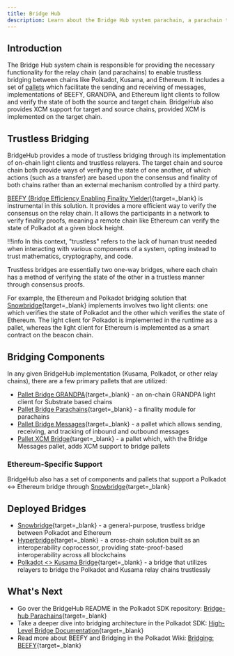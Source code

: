 ```yaml
---
title: Bridge Hub
description: Learn about the Bridge Hub system parachain, a parachain that facilitates the interactions from Polkadot to the rest of Web3.
---
```


## Introduction

The Bridge Hub system chain is responsible for providing the necessary functionality for the relay chain (and parachains) 
to enable trustless bridging between chains like Polkadot, Kusama, and Ethereum. It includes a set of [pallets](../../glossary.md#pallet) which facilitate the sending and receiving of messages, implementations of BEEFY, GRANDPA, and Ethereum light clients to follow and verify the state of both the source and target chain. BridgeHub also provides XCM support for target and source chains, provided XCM is implemented on the target chain.

## Trustless Bridging

BridgeHub provides a mode of trustless bridging through its implementation of on-chain light clients and trustless relayers. The target chain and source chain both provide ways of verifying the state of one another, of which actions (such as a transfer) are based upon the consensus and finality of both chains rather than an external mechanism controlled by a third party.

[BEEFY (Bridge Efficiency Enabling Finality Yielder)](https://wiki.polkadot.network/docs/learn-consensus#bridging-beefy){target=\_blank} is instrumental in this solution. It provides a more efficient way to verify the consensus on the relay chain. It allows the participants in a network to verify finality proofs, meaning a remote chain like Ethereum can verify the state of Polkadot at a given block height.

!!!info
    In this context, "trustless" refers to the lack of human trust needed when interacting with various components of a system, opting instead to trust mathematics, cryptography, and code.

Trustless bridges are essentially two one-way bridges, where each chain has a method of verifying the state of the other in a trustless manner through consensus proofs.

For example, the Ethereum and Polkadot bridging solution that [Snowbridge](https://docs.snowbridge.network/){target=_blank} implements involves two light clients: one which verifies the state of Polkadot and the other which verifies the state of Ethereum. The light client for Polkadot is implemented in the runtime as a pallet, whereas the light client for Ethereum is implemented as a smart contract on the beacon chain.

## Bridging Components

In any given BridgeHub implementation (Kusama, Polkadot, or other relay chains), there are a few primary pallets that are utilized:

- [Pallet Bridge GRANDPA](https://paritytech.github.io/polkadot-sdk/master/pallet_bridge_grandpa/index.html){target=\_blank} - an on-chain GRANDPA light client for Substrate based chains
- [Pallet Bridge Parachains](https://paritytech.github.io/polkadot-sdk/master/pallet_bridge_parachains/index.html){target=\_blank} - a finality module for parachains
- [Pallet Bridge Messages](https://paritytech.github.io/polkadot-sdk/master/pallet_bridge_grandpa/index.html){target=\_blank} - a pallet which allows sending, receiving, and tracking of inbound and outbound messages 
- [Pallet XCM Bridge](https://paritytech.github.io/polkadot-sdk/master/pallet_xcm_bridge_hub/index.html){target=\_blank} - a pallet which, with the Bridge Messages pallet, adds XCM support to bridge pallets

### Ethereum-Specific Support

BridgeHub also has a set of components and pallets that support a Polkadot <-> Ethereum bridge through [Snowbridge](https://github.com/Snowfork/snowbridge){target=\_blank}

## Deployed Bridges

- [Snowbridge](https://wiki.polkadot.network/docs/learn-snowbridge){target=\_blank} - a general-purpose, trustless bridge between Polkadot and Ethereum
- [Hyperbridge](https://wiki.polkadot.network/docs/learn-hyperbridge){target=\_blank} - a cross-chain solution built as an interoperability coprocessor, providing state-proof-based interoperability across all blockchains
- [Polkadot <> Kusama Bridge](https://wiki.polkadot.network/docs/learn-dot-ksm-bridge){target=\_blank} - a bridge that utilizes relayers to bridge the Polkadot and Kusama relay chains trustlessly

## What's Next

- Go over the BridgeHub README in the Polkadot SDK repository: [Bridge-hub Parachains](https://github.com/paritytech/polkadot-sdk/blob/master/cumulus/parachains/runtimes/bridge-hubs/README.md){target=_blank}
- Take a deeper dive into bridging architecture in the Polkadot SDK: [High-Level Bridge Documentation](https://github.com/paritytech/polkadot-sdk/blob/master/bridges/docs/high-level-overview.md){target=_blank}
- Read more about BEEFY and Bridging in the Polkadot Wiki: [Bridging: BEEFY](https://wiki.polkadot.network/docs/learn-consensus#bridging-beefy){target=_blank}
